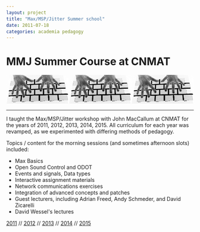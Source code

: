 ```yaml
---
layout: project
title: "Max/MSP/Jitter Summer school"
date: 2011-07-18
categories: academia pedagogy
---
```


# MMJ Summer Course at CNMAT

![David](/assets/davidhands.png)

---

I taught the Max/MSP/Jitter workshop with John MacCallum at CNMAT for the years of 2011, 2012, 2013, 2014, 2015.
All curriculum for each year was revamped, as we experimented with differing methods of pedagogy.

Topics / content for the morning sessions (and sometimes afternoon slots) included:

- Max Basics 
- Open Sound Control and ODOT
- Events and signals, Data types
- Interactive assignment materials
- Network communications exercises
- Integration of advanced concepts and patches
- Guest lecturers, including Adrian Freed, Andy Schmeder, and David Zicarelli
- David Wessel's lectures

[2011](http://cnmat.berkeley.edu/event/2011/07/18/cnmat_summer_2011_workshops_max_msp_jitter) //
[2012](http://cnmat.berkeley.edu/content/cnmat-presents-our-intensive-and-immersive-summer-workshops) //
[2013](http://cnmat.berkeley.edu/event/2013/07/15/cnmat_max_msp_workshop_july_15_19_2013) //
[2014](http://cnmat.berkeley.edu/event/2014/07/21/max_msp_day_night_school_july_21_25_2014) //
[2015](http://cnmat.berkeley.edu/event/2015/07/13/max_msp_day_night_school)
